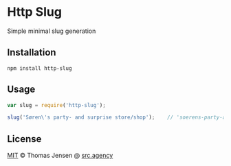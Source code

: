 # Http Slug

Simple minimal slug generation

## Installation

```
npm install http-slug
```

## Usage

```js
var slug = require('http-slug');

slug('Søren\'s party- and surprise store/shop');	// 'soerens-party-and-surprise-store-shop'
```

## License

[MIT](http://opensource.org/licenses/MIT) © Thomas Jensen @ [src.agency](http://src.agency)
